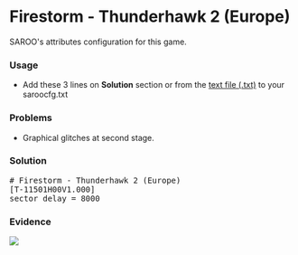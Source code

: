 # Firestorm - Thunderhawk 2 (Europe)

SAROO's attributes configuration for this game.

### Usage

- Add these 3 lines on **Solution** section or from the [text file (.txt)](./config.txt) to your saroocfg.txt

### Problems

- Graphical glitches at second stage.

### Solution

<pre># Firestorm - Thunderhawk 2 (Europe)
[T-11501H00V1.000]
sector_delay = 8000</pre>

### Evidence

[![](https://img.youtube.com/vi/6HuVdGgebq4/0.jpg)](https://youtu.be/6HuVdGgebq4)
